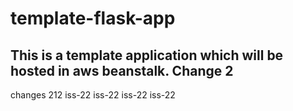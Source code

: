 # template-flask-app

## This is a template application which will be hosted in aws beanstalk. Change 2
changes 212
iss-22
iss-22
iss-22
iss-22

